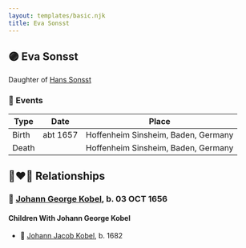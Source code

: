 ```yaml
---
layout: templates/basic.njk
title: Eva Sonsst
---
```

## 🟣 Eva Sonsst

Daughter of [Hans Sonsst](/people/3/36708566)

### 📆 Events

Type | Date | Place
------ | ------ | ------
Birth | abt 1657 | Hoffenheim Sinsheim, Baden, Germany
Death |  | Hoffenheim Sinsheim, Baden, Germany

## 👩‍❤️‍👨 Relationships

### 🔵 [Johann George Kobel](/people/9/96923637), b. 03 OCT 1656

#### Children With Johann George Kobel
* 🔵 [Johann Jacob Kobel](/people/8/81342340), b. 1682